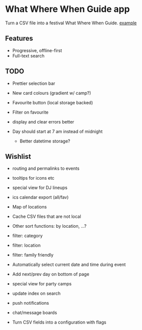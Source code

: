 # What Where When Guide app

Turn a CSV file into a festival What Where When Guide. [example](https://guide.theborderland.se)

## Features
* Progressive, offline-first
* Full-text search


## TODO

* Prettier selection bar
* New card colours (gradient w/ camp?) 

* Favourite button (local storage backed)
* Filter on favourite

* display and clear errors better

* Day should start at 7 am instead of midnight
  * Better datetime storage?

## Wishlist

* routing and permalinks to events

* tooltips for icons etc

* special view for DJ lineups
* ics calendar export (all/fav)
* Map of locations
* Cache CSV files that are not local

* Other sort functions: by location, ...?
* filter: category
* filter: location
* filter: family friendly

* Automatically select current date and time during event

* Add next/prev day on bottom of page

* special view for party camps

* update index on search
* push notifications
* chat/message boards

* Turn CSV fields into a configuration with flags

